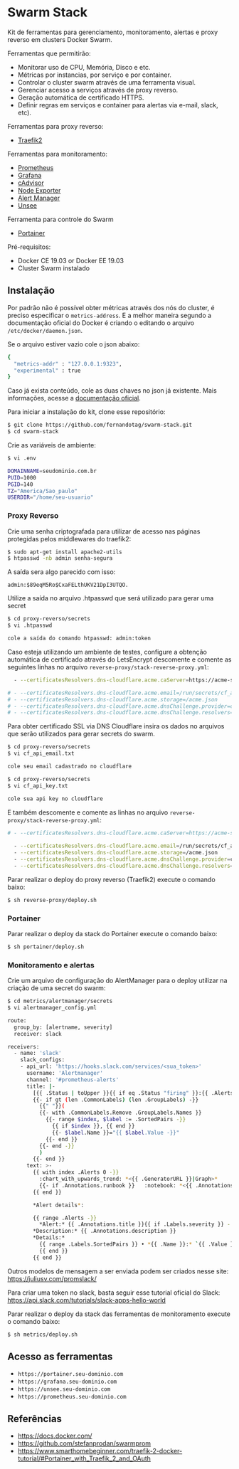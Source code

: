 # Swarm Stack

Kit de ferramentas para gerenciamento, monitoramento, alertas e proxy reverso em clusters Docker Swarm. 

Ferramentas que permitirão:
* Monitorar uso de CPU, Memória, Disco e etc.
* Métricas por instancias, por serviço e por container.
* Controlar o cluster swarm através de uma ferramenta visual.
* Gerenciar acesso a serviços através de proxy reverso.
* Geração automática de certificado HTTPS.
* Definir regras em serviços e container para alertas via e-mail, slack, etc).  

Ferramentas para proxy reverso:
* [Traefik2](https://docs.traefik.io/)

Ferramentas para monitoramento:
* [Prometheus](https://prometheus.io/)
* [Grafana](http://grafana.org/)
* [cAdvisor](https://github.com/google/cadvisor)
* [Node Exporter](https://github.com/prometheus/node_exporter)
* [Alert Manager](https://github.com/prometheus/alertmanager)
* [Unsee](https://github.com/cloudflare/unsee)


Ferramenta para controle do Swarm
* [Portainer](https://www.portainer.io/)

Pré-requisitos:
* Docker CE 19.03 or Docker EE 19.03
* Cluster Swarm instalado 

## Instalação

Por padrão não é possível obter métricas através dos nós do cluster, é preciso especificar o `metrics-address`.
E a melhor maneira segundo a documentação oficial do Docker é criando o editando o arquivo `/etc/docker/daemon.json`.

Se o arquivo estiver vazio cole o json abaixo:
```bash
{
  "metrics-addr" : "127.0.0.1:9323",
  "experimental" : true
}
```
Caso já exista conteúdo, cole as duas chaves no json já existente.
Mais informações, acesse a [documentação oficial](https://docs.docker.com/config/daemon/prometheus/).

Para iniciar a instalação do kit, clone esse repositório:

```bash
$ git clone https://github.com/fernandotag/swarm-stack.git
$ cd swarm-stack
```

Crie as variáveis de ambiente:

```bash
$ vi .env

DOMAINNAME=seudominio.com.br
PUID=1000
PGID=140
TZ="America/Sao_paulo"
USERDIR="/home/seu-usuario"
```

### Proxy Reverso

Crie uma senha criptografada para utilizar de acesso nas páginas protegidas pelos middlewares do traefik2:

```bash
$ sudo apt-get install apache2-utils
$ htpasswd -nb admin senha-segura
```

A saída sera algo parecido com isso:
```
admin:$89eqM5Ro$CxaFELthUKV21DpI3UTQO.
```

Utilize a saída no arquivo .htpasswd que será utilizado para gerar uma secret
```bash
$ cd proxy-reverso/secrets
$ vi .htpasswd

cole a saída do comando htpasswd: admin:token
```
Caso esteja utilizando um ambiente de testes, configure a obtenção automática de certificado através do LetsEncrypt descomente e comente as seguintes linhas no arquivo `reverse-proxy/stack-reverse-proxy.yml`:
```bash
  - --certificatesResolvers.dns-cloudflare.acme.caServer=https://acme-staging-v02.api.letsencrypt.org/directory 

# - --certificatesResolvers.dns-cloudflare.acme.email=/run/secrets/cf_api_email
# - --certificatesResolvers.dns-cloudflare.acme.storage=/acme.json
# - --certificatesResolvers.dns-cloudflare.acme.dnsChallenge.provider=cloudflare
# - --certificatesResolvers.dns-cloudflare.acme.dnsChallenge.resolvers=1.1.1.1:53,1.0.0.1:53
```

Para obter certificado SSL via DNS Cloudflare insira os dados no arquivos que serão utilizados para gerar secrets do swarm.
```bash
$ cd proxy-reverso/secrets
$ vi cf_api_email.txt

cole seu email cadastrado no cloudflare

$ cd proxy-reverso/secrets
$ vi cf_api_key.txt

cole sua api key no cloudflare
```
E também descomente e comente as linhas no arquivo `reverse-proxy/stack-reverse-proxy.yml`:
```bash
# - --certificatesResolvers.dns-cloudflare.acme.caServer=https://acme-staging-v02.api.letsencrypt.org/directory  
  
  - --certificatesResolvers.dns-cloudflare.acme.email=/run/secrets/cf_api_email
  - --certificatesResolvers.dns-cloudflare.acme.storage=/acme.json
  - --certificatesResolvers.dns-cloudflare.acme.dnsChallenge.provider=cloudflare
  - --certificatesResolvers.dns-cloudflare.acme.dnsChallenge.resolvers=1.1.1.1:53,1.0.0.1:53
```

Parar realizar o deploy do proxy reverso (Traefik2) execute o comando baixo:
```bash
$ sh reverse-proxy/deploy.sh
```

### Portainer

Parar realizar o deploy da stack do Portainer execute o comando baixo:
```bash
$ sh portainer/deploy.sh
```

### Monitoramento e alertas

Crie um arquivo de configuração do AlertManager para o deploy utilizar na criação de uma secret do swarm:
```bash
$ cd metrics/alertmanager/secrets
$ vi alertmanager_config.yml

route:
  group_by: [alertname, severity]
  receiver: slack

receivers:
  - name: 'slack'
    slack_configs:
    - api_url: 'https://hooks.slack.com/services/<sua_token>'
      username: 'Alertmanager'
      channel: '#prometheus-alerts'
      title: |-
        [{{ .Status | toUpper }}{{ if eq .Status "firing" }}:{{ .Alerts.Firing | len }}{{ end }}] {{ .CommonLabels.alertname }} for {{ .CommonLabels.job }}
        {{- if gt (len .CommonLabels) (len .GroupLabels) -}}
          {{" "}}(
          {{- with .CommonLabels.Remove .GroupLabels.Names }}
            {{- range $index, $label := .SortedPairs -}}
              {{ if $index }}, {{ end }}
              {{- $label.Name }}="{{ $label.Value -}}"
            {{- end }}
          {{- end -}}
          )
        {{- end }}
      text: >-
        {{ with index .Alerts 0 -}}
          :chart_with_upwards_trend: *<{{ .GeneratorURL }}|Graph>*
          {{- if .Annotations.runbook }}   :notebook: *<{{ .Annotations.runbook }}|Runbook>*{{ end }}
        {{ end }}

        *Alert details*:

        {{ range .Alerts -}}
          *Alert:* {{ .Annotations.title }}{{ if .Labels.severity }} - `{{ .Labels.severity }}`{{ end }}
        *Description:* {{ .Annotations.description }}
        *Details:*
          {{ range .Labels.SortedPairs }} • *{{ .Name }}:* `{{ .Value }}`
          {{ end }}
        {{ end }}
```

Outros modelos de mensagem a ser enviada podem ser criados nesse site:
https://juliusv.com/promslack/


Para criar uma token no slack, basta seguir esse tutorial oficial do Slack:
https://api.slack.com/tutorials/slack-apps-hello-world

Parar realizar o deploy da stack das ferramentas de monitoramento execute o comando baixo:
```bash
$ sh metrics/deploy.sh
```

## Acesso as ferramentas

* `https://portainer.seu-dominio.com`
* `https://grafana.seu-dominio.com`
* `https://unsee.seu-dominio.com`
* `https://prometheus.seu-dominio.com`


## Referências

* https://docs.docker.com/
* https://github.com/stefanprodan/swarmprom
* https://www.smarthomebeginner.com/traefik-2-docker-tutorial/#Portainer_with_Traefik_2_and_OAuth






